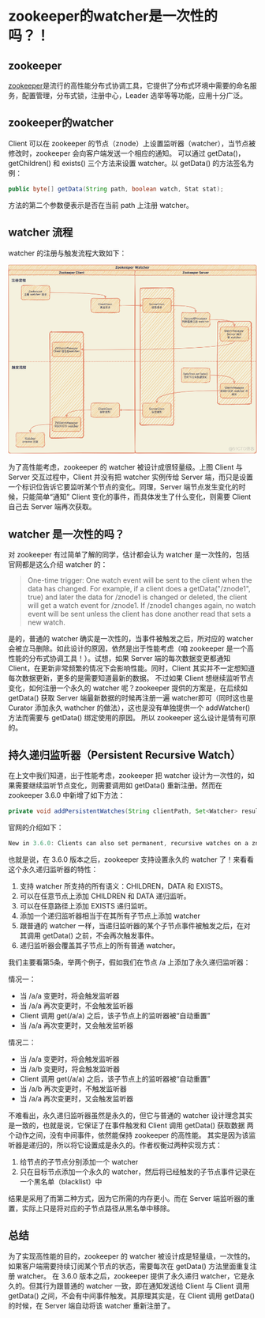# **zookeeper的watcher是一次性的吗？！**



## zookeeper

[zookeeper](https://zookeeper.apache.org/)是流行的高性能分布式协调工具，它提供了分布式环境中需要的命名服务，配置管理，分布式锁，注册中心，Leader 选举等等功能，应用十分广泛。

## zookeeper的watcher

Client 可以在 zookeeper 的节点（znode）上设置监听器（watcher），当节点被修改时，zookeeper 会向客户端发送一个相应的通知。 可以通过 getData()，getChildren() 和 exists() 三个方法来设置 watcher。以 getData() 的方法签名为例：

````java
public byte[] getData(String path, boolean watch, Stat stat);
````

方法的第二个参数便表示是否在当前 path 上注册 watcher。

## watcher 流程

watcher 的注册与触发流程大致如下：

![](./imgs/1.png)

为了高性能考虑，zookeeper 的 watcher 被设计成很轻量级。上图 Client 与 Server 交互过程中，Client 并没有把 watcher 实例传给 Server 端，而只是设置一个标识位告诉它要监听某个节点的变化。同理，Server 端节点发生变化的时候，只能简单“通知” Client 变化的事件，而具体发生了什么变化，则需要 Client 自己去 Server 端再次获取。

## watcher 是一次性的吗？

对 zookeeper 有过简单了解的同学，估计都会认为 watcher 是一次性的，包括 官网都是这么介绍 watcher 的：

> One-time trigger: One watch event will be sent to the client when the data has changed. For example, if a client does a getData("/znode1", true) and later the data for /znode1 is changed or deleted, the client will get a watch event for /znode1. If /znode1 changes again, no watch event will be sent unless the client has done another read that sets a new watch.

是的，普通的 watcher 确实是一次性的，当事件被触发之后，所对应的 watcher 会被立马删除。如此设计的原因，依然是出于性能考虑（咱 zookeeper 是一个高性能的分布式协调工具！）。试想，如果 Server 端的每次数据变更都通知 Client，在更新非常频繁的情况下会影响性能。同时，Client 其实并不一定想知道每次数据更新，更多的是需要知道最新的数据。 不过如果 Client 想继续监听节点变化，如何注册一个永久的 watcher 呢？zookeeper 提供的方案是，在后续如 getData() 获取 Server 端最新数据的时候再注册一遍 watcher即可（同时这也是  Curator 添加永久 wathcher 的做法），这也是没有单独提供一个 addWatcher() 方法而需要与 getData() 绑定使用的原因。 所以 zookeeper 这么设计是情有可原的。

## 持久递归监听器（Persistent Recursive Watch）

在上文中我们知道，出于性能考虑，zookeeper 把 watcher 设计为一次性的，如果需要继续监听节点变化，则需要调用如 getData() 重新注册。然而在  zookeeper 3.6.0 中新增了如下方法：

````java
private void addPersistentWatches(String clientPath, Set<Watcher> result);
````

官网的介绍如下：

````java
New in 3.6.0: Clients can also set permanent, recursive watches on a znode that are not removed when triggered and that trigger for changes on the registered znode as well as any children znodes recursively.
````

也就是说，在 3.6.0 版本之后，zookeeper 支持设置永久的 watcher 了！来看看这个永久递归监听器的特性：

1. 支持 watcher 所支持的所有语义：CHILDREN，DATA 和 EXISTS。
2. 可以在任意节点上添加 CHILDREN 和 DATA 递归监听。
3. 可以在任意路径上添加 EXISTS 递归监听。
4. 添加一个递归监听器相当于在其所有子节点上添加 watcher
5. 跟普通的 watcher 一样，当递归监听器的某个子节点事件被触发之后，在对其调用 getData() 之前，不会再次触发事件。
6. 递归监听器会覆盖其子节点上的所有普通 watcher。

我们主要看第5条，举两个例子，假如我们在节点 /a 上添加了永久递归监听器：

情况一：

* 当 /a/a 变更时，将会触发监听器
* 当 /a/a 再次变更时，不会触发监听器
* Client 调用 get(/a/a) 之后，该子节点上的监听器被“自动重置”
* 当 /a/a 再次变更时，又会触发监听器

情况二：

* 当 /a/a 变更时，将会触发监听器
* 当 /a/b 变更时，将会触发监听器
* Client 调用 get(/a/a) 之后，该子节点上的监听器被“自动重置”
* 当 /a/b 再次变更时，不触发监听器
* 当 /a/a 再次变更时，又会触发监听器

不难看出，永久递归监听器虽然是永久的，但它与普通的 watcher 设计理念其实是一致的，也就是说，它保证了在事件触发和 Client 调用 getData() 获取数据 两个动作之间，没有中间事件，依然能保持 zookeeper 的高性能。 其实是因为该监听器是递归的，所以将它设置成是永久的。作者权衡过两种实现方式：

1. 给节点的子节点分别添加一个 watcher
2. 只在目标节点添加一个永久的 watcher，然后将已经触发的子节点事件记录在一个黑名单（blacklist）中

结果是采用了而第二种方式，因为它所需的内存更小。而在 Server 端监听器的重置，实际上只是将对应的子节点路径从黑名单中移除。

## 总结

为了实现高性能的目的，zookeeper 的 watcher 被设计成是轻量级，一次性的。如果客户端需要持续订阅某个节点的状态，需要每次在 getData() 方法里面重复注册 watcher。 在 3.6.0 版本之后，zookeeper 提供了永久递归 watcher，它是永久的。但其行为跟普通的 watcher 一致，即在通知发送给 Client 与 Client 调用 getData() 之间，不会有中间事件触发。其原理其实是，在 Client 调用 getData() 的时候，在 Server 端自动将该 watcher 重新注册了。